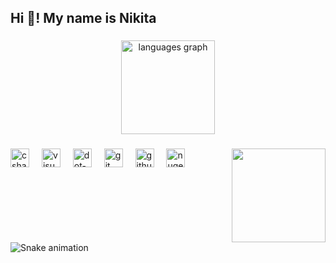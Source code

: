 <h2 align="left">Hi 👋! My name is Nikita</h2>

###

<div align="center">
  <img src="https://github-readme-stats.vercel.app/api/top-langs?username=PairOfPenguins&locale=en&hide_title=false&layout=compact&card_width=320&langs_count=5&theme=dracula&hide_border=false" height="150" alt="languages graph"  />
</div>

###

<img align="right" height="150" src="https://preview.redd.it/oeuk5y99ak671.jpg?auto=webp&s=6f6c6aeea263386691cc4374939be0e3e7e14adf"  />

###

<div align="left">
  <img src="https://cdn.jsdelivr.net/gh/devicons/devicon/icons/csharp/csharp-original.svg" height="30" alt="csharp logo"  />
  <img width="12" />
  <img src="https://cdn.jsdelivr.net/gh/devicons/devicon/icons/visualstudio/visualstudio-plain.svg" height="30" alt="visualstudio logo"  />
  <img width="12" />
  <img src="https://skillicons.dev/icons?i=dotnet" height="30" alt="dot-net logo"  />
  <img width="12" />
  <img src="https://cdn.simpleicons.org/git/F05032" height="30" alt="git logo"  />
  <img width="12" />
  <img src="https://cdn.simpleicons.org/github/181717" height="30" alt="github logo"  />
  <img width="12" />
  <img src="https://cdn.simpleicons.org/nuget/004880" height="30" alt="nuget logo"  />
</div>

###

<div align="left">
</div>

###

<br clear="both">

<img src="https://raw.githubusercontent.com/PairOfPenguins/PairOfPenguins/output/snake.svg" alt="Snake animation" />

###
